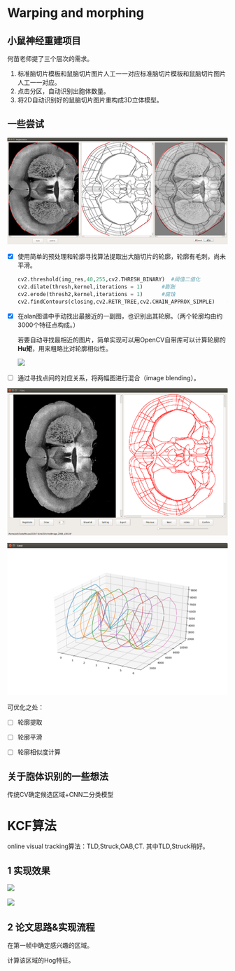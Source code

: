 # Warping and morphing

## 小鼠神经重建项目

何苗老师提了三个层次的需求。

1. 标准脑切片模板和鼠脑切片图片人工一一对应标准脑切片模板和鼠脑切片图片人工一一对应。
2. 点击分区，自动识别出胞体数量。
3. 将2D自动识别好的鼠脑切片图片重构成3D立体模型。

## 一些尝试

![](./2.png)

- [x] 使用简单的预处理和轮廓寻找算法提取出大脑切片的轮廓，轮廓有毛刺，尚未平滑。

  ```python
  cv2.threshold(img_res,40,255,cv2.THRESH_BINARY)  #阈值二值化
  cv2.dilate(thresh,kernel,iterations = 1)		#膨胀
  cv2.erode(thresh2,kernel,iterations = 1)		#腐蚀
  cv2.findContours(closing,cv2.RETR_TREE,cv2.CHAIN_APPROX_SIMPLE)    #寻找轮廓
  ```

- [x] 在alan图谱中手动找出最接近的一副图，也识别出其轮廓。（两个轮廓均由约3000个特征点构成。）

  若要自动寻找最相近的图片，简单实现可以用OpenCV自带库可以计算轮廓的**Hu矩**，用来粗略比对轮廓相似性。

  ![](/home/zzh/Note/2018-10-17/3.png)

- [ ] 通过寻找点间的对应关系，将两幅图进行混合（image blending）。

![](./1.png)

![](./4.png)

可优化之处：

- [ ] 轮廓提取
- [ ] 轮廓平滑
- [ ] 轮廓相似度计算





## 关于胞体识别的一些想法

传统CV确定候选区域+CNN二分类模型





# KCF算法

online visual tracking算法：TLD,Struck,OAB,CT.  其中TLD,Struck稍好。

## 1 实现效果

![](./a.gif)

![](./b.gif)



## 2 论文思路&实现流程

在第一帧中确定感兴趣的区域。

计算该区域的Hog特征。





